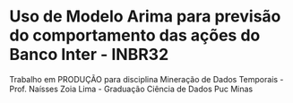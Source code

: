 # Uso de Modelo Arima para previsão do comportamento das ações do Banco Inter - INBR32

Trabalho em PRODUÇÃO para disciplina Mineração de Dados Temporais - Prof. Naísses Zoia Lima - Graduação Ciência de Dados Puc Minas
